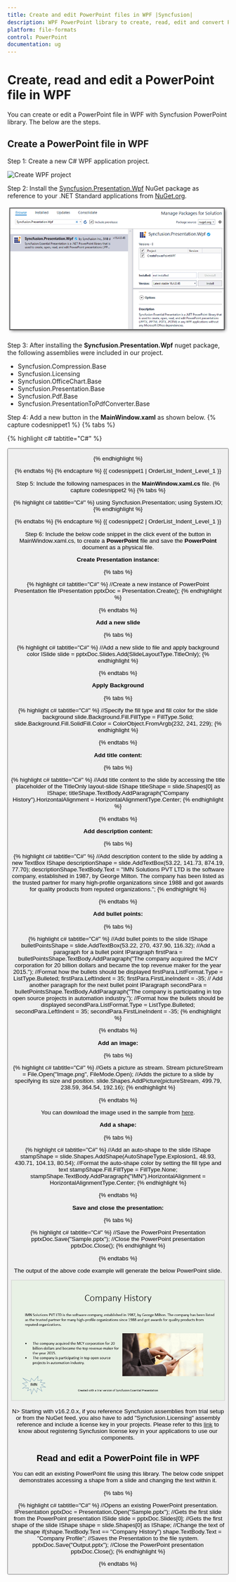 ```yaml
---
title: Create and edit PowerPoint files in WPF |Syncfusion|
description: WPF PowerPoint library to create, read, edit and convert PowerPoint files in WPF applications. Supports text, shape, chart, table and combine PowerPoints.
platform: file-formats
control: PowerPoint
documentation: ug
---
```


# Create, read and edit a PowerPoint file in WPF

You can create or edit a PowerPoint file in WPF with Syncfusion PowerPoint library. The below are the steps.

## Create a PowerPoint file in WPF

Step 1: Create a new C# WPF application project.

![Create WPF project](Workingwith_WPF/CreateWPF.png)

Step 2: Install the [Syncfusion.Presentation.Wpf](https://www.nuget.org/packages/Syncfusion.Presentation.Wpf/) NuGet package as reference to your .NET Standard applications from [NuGet.org](https://www.nuget.org/).

![Install Presentation WPF Nuget](Workingwith_WPF/Install_Nuget.png)

Step 3: After installing the **Syncfusion.Presentation.Wpf** nuget package, the following assemblies were included in our project.
<ul>
<li>Syncfusion.Compression.Base</li>
<li>Syncfusion.Licensing</li>
<li>Syncfusion.OfficeChart.Base</li>
<li>Syncfusion.Presentation.Base</li>
<li>Syncfusion.Pdf.Base</li>
<li>Syncfusion.PresentationToPdfConverter.Base</li>
</ul>

Step 4: Add a new button in the **MainWindow.xaml** as shown below.
{% capture codesnippet1 %}
{% tabs %}

{% highlight c# tabtitle="C#" %}

<Window x:Class="CreatePowerPointWPF.MainWindow"
        xmlns="http://schemas.microsoft.com/winfx/2006/xaml/presentation"
        xmlns:x="http://schemas.microsoft.com/winfx/2006/xaml"
        xmlns:d="http://schemas.microsoft.com/expression/blend/2008"
        xmlns:mc="http://schemas.openxmlformats.org/markup-compatibility/2006"
        xmlns:local="clr-namespace:CreatePowerPointWPF"
        mc:Ignorable="d"
        Title="MainWindow" Height="450" Width="800">
    <Grid>
        <Button x:Name="button" Content="Create Document" Click="OnButtonClicked" HorizontalAlignment="Center" VerticalAlignment="Center"/>
    </Grid>
</Window>

{% endhighlight %}

{% endtabs %}
{% endcapture %}
{{ codesnippet1 | OrderList_Indent_Level_1 }}

Step 5: Include the following namespaces in the **MainWindow.xaml.cs** file.
{% capture codesnippet2 %}
{% tabs %}

{% highlight c# tabtitle="C#" %}
using Syncfusion.Presentation;
using System.IO;
{% endhighlight %}

{% endtabs %}
{% endcapture %}
{{ codesnippet2 | OrderList_Indent_Level_1 }}

Step 6: Include the below code snippet in the click event of the button in MainWindow.xaml.cs, to create a **PowerPoint** file and save the **PowerPoint** document as a physical file.

**Create Presentation instance:**

{% tabs %}

{% highlight c# tabtitle="C#" %}
//Create a new instance of PowerPoint Presentation file
IPresentation pptxDoc = Presentation.Create();
{% endhighlight %}

{% endtabs %}

**Add a new slide**

{% tabs %}

{% highlight c# tabtitle="C#" %}
//Add a new slide to file and apply background color
ISlide slide = pptxDoc.Slides.Add(SlideLayoutType.TitleOnly);
{% endhighlight %}

{% endtabs %}

**Apply Background**

{% tabs %}

{% highlight c# tabtitle="C#" %}
//Specify the fill type and fill color for the slide background 
slide.Background.Fill.FillType = FillType.Solid;
slide.Background.Fill.SolidFill.Color = ColorObject.FromArgb(232, 241, 229);
{% endhighlight %}

{% endtabs %}

**Add title content:**

{% tabs %}

{% highlight c# tabtitle="C#" %}
//Add title content to the slide by accessing the title placeholder of the TitleOnly layout-slide
IShape titleShape = slide.Shapes[0] as IShape;
titleShape.TextBody.AddParagraph("Company History").HorizontalAlignment = HorizontalAlignmentType.Center;
{% endhighlight %}

{% endtabs %}

**Add description content:**

{% tabs %}

{% highlight c# tabtitle="C#" %}
//Add description content to the slide by adding a new TextBox
IShape descriptionShape = slide.AddTextBox(53.22, 141.73, 874.19, 77.70);
descriptionShape.TextBody.Text = "IMN Solutions PVT LTD is the software company, established in 1987, by George Milton. The company has been listed as the trusted partner for many high-profile organizations since 1988 and got awards for quality products from reputed organizations.";
{% endhighlight %}

{% endtabs %}

**Add bullet points:**

{% tabs %}

{% highlight c# tabtitle="C#" %}
//Add bullet points to the slide
IShape bulletPointsShape = slide.AddTextBox(53.22, 270, 437.90, 116.32);
//Add a paragraph for a bullet point
IParagraph firstPara = bulletPointsShape.TextBody.AddParagraph("The company acquired the MCY corporation for 20 billion dollars and became the top revenue maker for the year 2015.");
//Format how the bullets should be displayed
firstPara.ListFormat.Type = ListType.Bulleted;
firstPara.LeftIndent = 35;
firstPara.FirstLineIndent = -35;
// Add another paragraph for the next bullet point
IParagraph secondPara = bulletPointsShape.TextBody.AddParagraph("The company is participating in top open source projects in automation industry.");
//Format how the bullets should be displayed
secondPara.ListFormat.Type = ListType.Bulleted;
secondPara.LeftIndent = 35;
secondPara.FirstLineIndent = -35;
{% endhighlight %}

{% endtabs %}

**Add an image:**

{% tabs %}

{% highlight c# tabtitle="C#" %}
//Gets a picture as stream.
Stream pictureStream = File.Open("Image.png", FileMode.Open);
//Adds the picture to a slide by specifying its size and position.
slide.Shapes.AddPicture(pictureStream, 499.79, 238.59, 364.54, 192.16);
{% endhighlight %}

{% endtabs %}

You can download the image used in the sample from [here](http://www.syncfusion.com/downloads/support/directtrac/general/ze/Image-1995521764.zip).

**Add a shape:**

{% tabs %}

{% highlight c# tabtitle="C#" %}
//Add an auto-shape to the slide
IShape stampShape = slide.Shapes.AddShape(AutoShapeType.Explosion1, 48.93, 430.71, 104.13, 80.54);
//Format the auto-shape color by setting the fill type and text
stampShape.Fill.FillType = FillType.None;
stampShape.TextBody.AddParagraph("IMN").HorizontalAlignment = HorizontalAlignmentType.Center;
{% endhighlight %}

{% endtabs %}

**Save and close the presentation:**

{% tabs %}

{% highlight c# tabtitle="C#" %}
//Save the PowerPoint Presentation 
pptxDoc.Save("Sample.pptx");
//Close the PowerPoint presentation
pptxDoc.Close();
{% endhighlight %}

{% endtabs %}

The output of the above code example will generate the below PowerPoint slide.

![WPF Output](Workingwith_WPF/GettingStartedSample.png)

N> Starting with v16.2.0.x, if you reference Syncfusion assemblies from trial setup or from the NuGet feed, you also have to add "Syncfusion.Licensing" assembly reference and include a license key in your projects. Please refer to this [link](https://help.syncfusion.com/common/essential-studio/licensing/license-key) to know about registering Syncfusion license key in your applications to use our components.

## Read and edit a PowerPoint file in WPF

You can edit an existing PowerPoint file using this library. The below code snippet demonstrates accessing a shape from a slide and changing the text within it.

{% tabs %}

{% highlight c# tabtitle="C#" %}
//Opens an existing PowerPoint presentation.
IPresentation pptxDoc = Presentation.Open("Sample.pptx");
//Gets the first slide from the PowerPoint presentation
ISlide slide = pptxDoc.Slides[0];
//Gets the first shape of the slide
IShape shape = slide.Shapes[0] as IShape;
//Change the text of the shape
if(shape.TextBody.Text == "Company History")
    shape.TextBody.Text = "Company Profile";
//Saves the Presentation to the file system.
pptxDoc.Save("Output.pptx");
//Close the PowerPoint presentation
pptxDoc.Close();
{% endhighlight %}

{% endtabs %}